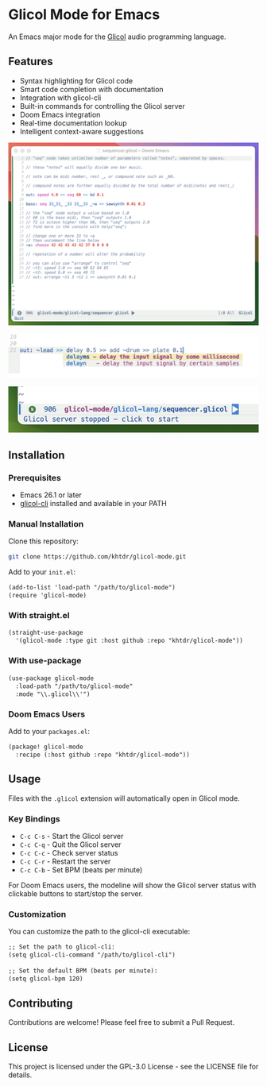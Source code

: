 # Glicol Mode for Emacs

An Emacs major mode for the [Glicol](https://glicol.org) audio programming language.

## Features

- Syntax highlighting for Glicol code
- Smart code completion with documentation
- Integration with glicol-cli
- Built-in commands for controlling the Glicol server
- Doom Emacs integration
- Real-time documentation lookup
- Intelligent context-aware suggestions

![Screenshot](./screenshot.png "Emacs screenshot")

![Screenshot](./completion.png "Company completion")

![Screenshot](./modeline.png "Doom integration")

## Installation

### Prerequisites

- Emacs 26.1 or later
- [glicol-cli](https://github.com/glicol/glicol-cli) installed and available in your PATH

### Manual Installation

Clone this repository:

```bash
git clone https://github.com/khtdr/glicol-mode.git
```

Add to your `init.el`:

```elisp
(add-to-list 'load-path "/path/to/glicol-mode")
(require 'glicol-mode)
```

### With straight.el

```elisp
(straight-use-package
  '(glicol-mode :type git :host github :repo "khtdr/glicol-mode"))
```

### With use-package

```elisp
(use-package glicol-mode
  :load-path "/path/to/glicol-mode"
  :mode "\\.glicol\\'")
```

### Doom Emacs Users

Add to your `packages.el`:

```elisp
(package! glicol-mode
  :recipe (:host github :repo "khtdr/glicol-mode"))
```

## Usage

Files with the `.glicol` extension will automatically open in Glicol mode.

### Key Bindings

- `C-c C-s` - Start the Glicol server
- `C-c C-q` - Quit the Glicol server
- `C-c C-c` - Check server status
- `C-c C-r` - Restart the server
- `C-c C-b` - Set BPM (beats per minute)

For Doom Emacs users, the modeline will show the Glicol server status with clickable buttons to start/stop the server.

### Customization

You can customize the path to the glicol-cli executable:

```elisp
;; Set the path to glicol-cli:
(setq glicol-cli-command "/path/to/glicol-cli")

;; Set the default BPM (beats per minute):
(setq glicol-bpm 120)
```

## Contributing

Contributions are welcome! Please feel free to submit a Pull Request.

## License

This project is licensed under the GPL-3.0 License - see the LICENSE file for details.
